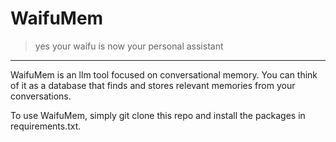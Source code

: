 # WaifuMem
> yes your waifu is now your personal assistant

---

WaifuMem is an llm tool focused on conversational memory. You can think of it as a database that finds and stores relevant memories from your conversations.

To use WaifuMem, simply git clone this repo and install the packages in requirements.txt.
